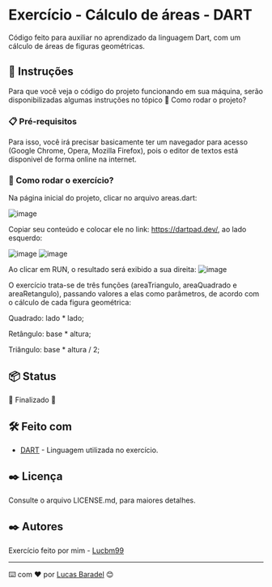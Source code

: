 # Exercício - Cálculo de áreas - DART

Código feito para auxiliar no aprendizado da linguagem Dart, com um cálculo de áreas de figuras geométricas.

## 🚀 Instruções 
Para que você veja o código do projeto funcionando em sua máquina, serão disponibilizadas algumas instruções no tópico 🔧 Como rodar o projeto? 

### 📋 Pré-requisitos
Para isso, você irá precisar basicamente ter um navegador para acesso (Google Chrome, Opera, Mozilla Firefox), pois o editor de textos está disponivel de forma online na internet.


### 🔧 Como rodar o exercício? 

Na página inicial do projeto, clicar no arquivo areas.dart: 

![image](https://user-images.githubusercontent.com/45500959/111053848-10d67780-8446-11eb-829c-83098d3cd514.png)

Copiar seu conteúdo e colocar ele no link: https://dartpad.dev/, ao lado esquerdo: 

![image](https://user-images.githubusercontent.com/45500959/111053860-2c418280-8446-11eb-8179-d660d55faa50.png)
![image](https://user-images.githubusercontent.com/45500959/111053864-411e1600-8446-11eb-999e-cb3d1e66d87c.png)

Ao clicar em RUN, o resultado será exibido a sua direita: 
![image](https://user-images.githubusercontent.com/45500959/111053872-52ffb900-8446-11eb-858b-bc420b7b7998.png)


O exercício trata-se de três funções (areaTriangulo, areaQuadrado e areaRetangulo), passando valores a elas como parâmetros, de acordo com o cálculo de cada figura geométrica:

Quadrado: lado * lado;

Retângulo: base * altura;

Triângulo: base * altura / 2;


## 📦 Status
🚧  Finalizado 🚧

## 🛠️ Feito com
* [DART](https://dart.dev/) - Linguagem utilizada no exercício.


## ✒️ Licença 
Consulte o arquivo LICENSE.md, para maiores detalhes.

## ✒️ Autores
Exercício feito por mim - [Lucbm99](https://github.com/Lucbm99)


---
⌨️ com ❤️ por [Lucas Baradel](https://github.com/Lucbm99) 😊
